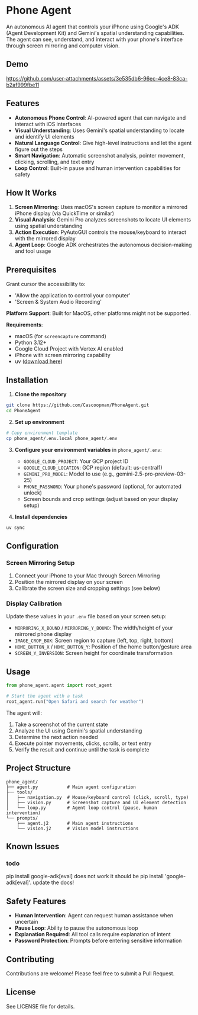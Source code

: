 # Phone Agent

An autonomous AI agent that controls your iPhone using Google's ADK (Agent Development Kit) and Gemini's spatial understanding capabilities. The agent can see, understand, and interact with your phone's interface through screen mirroring and computer vision.

## Demo

https://github.com/user-attachments/assets/3e535db6-96ec-4ce8-83ca-b2af999fbe11


## Features

- **Autonomous Phone Control**: AI-powered agent that can navigate and interact with iOS interfaces
- **Visual Understanding**: Uses Gemini's spatial understanding to locate and identify UI elements
- **Natural Language Control**: Give high-level instructions and let the agent figure out the steps
- **Smart Navigation**: Automatic screenshot analysis, pointer movement, clicking, scrolling, and text entry
- **Loop Control**: Built-in pause and human intervention capabilities for safety

## How It Works

1. **Screen Mirroring**: Uses macOS's screen capture to monitor a mirrored iPhone display (via QuickTime or similar)
2. **Visual Analysis**: Gemini Pro analyzes screenshots to locate UI elements using spatial understanding
3. **Action Execution**: PyAutoGUI controls the mouse/keyboard to interact with the mirrored display
4. **Agent Loop**: Google ADK orchestrates the autonomous decision-making and tool usage

## Prerequisites

Grant cursor the accessibility to:
- 'Allow the application to control your computer'
- 'Screen & System Audio Recording'

**Platform Support**: Built for MacOS, other platforms might not be supported.

**Requirements**:
- macOS (for `screencapture` command)
- Python 3.12+
- Google Cloud Project with Vertex AI enabled
- iPhone with screen mirroring capability
- uv ([download here](https://docs.astral.sh/uv/getting-started/installation/))

## Installation

1. **Clone the repository**
```sh
git clone https://github.com/Cascoopman/PhoneAgent.git
cd PhoneAgent
```

2. **Set up environment**
```sh
# Copy environment template
cp phone_agent/.env.local phone_agent/.env
```

3. **Configure your environment variables** in `phone_agent/.env`:
   - `GOOGLE_CLOUD_PROJECT`: Your GCP project ID
   - `GOOGLE_CLOUD_LOCATION`: GCP region (default: us-central1)
   - `GEMINI_PRO_MODEL`: Model to use (e.g., gemini-2.5-pro-preview-03-25)
   - `PHONE_PASSWORD`: Your phone's password (optional, for automated unlock)
   - Screen bounds and crop settings (adjust based on your display setup)

4. **Install dependencies**
```sh
uv sync
```

## Configuration

### Screen Mirroring Setup

1. Connect your iPhone to your Mac through Screen Mirroring
2. Position the mirrored display on your screen
3. Calibrate the screen size and cropping settings (see below)

### Display Calibration

Update these values in your `.env` file based on your screen setup:

- `MIRRORING_X_BOUND` / `MIRRORING_Y_BOUND`: The width/height of your mirrored phone display
- `IMAGE_CROP_BOX`: Screen region to capture (left, top, right, bottom)
- `HOME_BUTTON_X` / `HOME_BUTTON_Y`: Position of the home button/gesture area
- `SCREEN_Y_INVERSION`: Screen height for coordinate transformation

## Usage

```python
from phone_agent.agent import root_agent

# Start the agent with a task
root_agent.run("Open Safari and search for weather")
```

The agent will:
1. Take a screenshot of the current state
2. Analyze the UI using Gemini's spatial understanding
3. Determine the next action needed
4. Execute pointer movements, clicks, scrolls, or text entry
5. Verify the result and continue until the task is complete

## Project Structure

```
phone_agent/
├── agent.py           # Main agent configuration
├── tools/
│   ├── navigation.py  # Mouse/keyboard control (click, scroll, type)
│   ├── vision.py      # Screenshot capture and UI element detection
│   └── loop.py        # Agent loop control (pause, human intervention)
└── prompts/
    ├── agent.j2       # Main agent instructions
    └── vision.j2      # Vision model instructions
```

## Known Issues

### todo
pip install google-adk[eval] does not work
it should be pip install 'google-adk[eval]'. update the docs!

## Safety Features

- **Human Intervention**: Agent can request human assistance when uncertain
- **Pause Loop**: Ability to pause the autonomous loop
- **Explanation Required**: All tool calls require explanation of intent
- **Password Protection**: Prompts before entering sensitive information

## Contributing

Contributions are welcome! Please feel free to submit a Pull Request.

## License

See LICENSE file for details.
